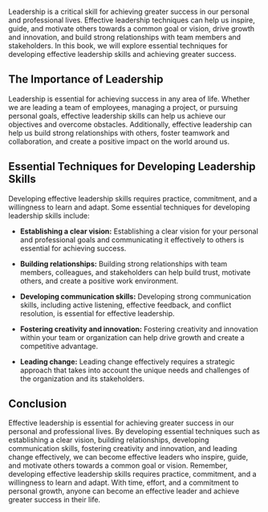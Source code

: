 
Leadership is a critical skill for achieving greater success in our personal and professional lives. Effective leadership techniques can help us inspire, guide, and motivate others towards a common goal or vision, drive growth and innovation, and build strong relationships with team members and stakeholders. In this book, we will explore essential techniques for developing effective leadership skills and achieving greater success.

The Importance of Leadership
----------------------------

Leadership is essential for achieving success in any area of life. Whether we are leading a team of employees, managing a project, or pursuing personal goals, effective leadership skills can help us achieve our objectives and overcome obstacles. Additionally, effective leadership can help us build strong relationships with others, foster teamwork and collaboration, and create a positive impact on the world around us.

Essential Techniques for Developing Leadership Skills
-----------------------------------------------------

Developing effective leadership skills requires practice, commitment, and a willingness to learn and adapt. Some essential techniques for developing leadership skills include:

* **Establishing a clear vision:** Establishing a clear vision for your personal and professional goals and communicating it effectively to others is essential for achieving success.

* **Building relationships:** Building strong relationships with team members, colleagues, and stakeholders can help build trust, motivate others, and create a positive work environment.

* **Developing communication skills:** Developing strong communication skills, including active listening, effective feedback, and conflict resolution, is essential for effective leadership.

* **Fostering creativity and innovation:** Fostering creativity and innovation within your team or organization can help drive growth and create a competitive advantage.

* **Leading change:** Leading change effectively requires a strategic approach that takes into account the unique needs and challenges of the organization and its stakeholders.

Conclusion
----------

Effective leadership is essential for achieving greater success in our personal and professional lives. By developing essential techniques such as establishing a clear vision, building relationships, developing communication skills, fostering creativity and innovation, and leading change effectively, we can become effective leaders who inspire, guide, and motivate others towards a common goal or vision. Remember, developing effective leadership skills requires practice, commitment, and a willingness to learn and adapt. With time, effort, and a commitment to personal growth, anyone can become an effective leader and achieve greater success in their life.
